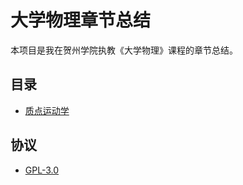 # 大学物理章节总结

本项目是我在贺州学院执教《大学物理》课程的章节总结。

## 目录

* [质点运动学](particle_kinematics.md)

## 协议

* [GPL-3.0](LICENSE)
